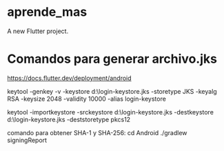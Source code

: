 # aprende_mas

A new Flutter project.

# Comandos para generar archivo.jks

https://docs.flutter.dev/deployment/android

keytool -genkey -v -keystore d:\login-keystore.jks -storetype JKS -keyalg RSA -keysize 2048 -validity 10000 -alias login-keystore


keytool -importkeystore -srckeystore d:\login-keystore.jks -destkeystore d:\login-keystore.jks -deststoretype pkcs12

comando para obtener SHA-1 y SHA-256:
cd Android
./gradlew signingReport
